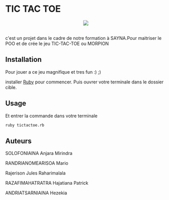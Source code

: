 # TIC TAC TOE
<div align="center">
<img src="https://www.technotification.com/wp-content/uploads/2016/10/Ruby-Programming-Language-Video-Course-Free.png"><br><br>
</div>

c'est un projet dans le cadre de notre formation à SAYNA.Pour maitriser le POO et de crée le jeu TIC-TAC-TOE ou MORPION

## Installation
Pour jouer a ce jeu magnifique et tres fun :) ;)

installer  [Ruby](https://gorails.com/setup/ubuntu/20.04?fbclid=IwAR0z3XaidbXL3zknKRUTVLOGEobSBek4yDViT7AZvvO8PgO45FAxFlrGii0) pour commencer. Puis ouvrer votre terminale dans le dossier cible. 



## Usage
Et entrer la commande dans votre terminale
```bash
ruby tictactoe.rb

```


## Auteurs
SOLOFONIAINA Anjara Mirindra

RANDRIANOMEARISOA Mario

Rajerison Jules Raharimalala

RAZAFIMAHATRATRA Hajatiana Patrick

ANDRIATSARNIAINA Hezekia